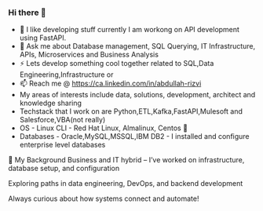 ### Hi there 👋


- 🔭 I like developing stuff currently I am workong on API development using FastAPI.
- 💬 Ask me about Database management, SQL Querying, IT Infrastructure, APIs, Microservices and Business Analysis
- ⚡ Lets develop something cool together related to SQL,Data Engineering,Infrastructure or
- 📫 Reach me @ https://ca.linkedin.com/in/abdullah-rizvi
- My areas of interests include data, solutions, development, architect and knowledge sharing
- Techstack that I work on are Python,ETL,Kafka,FastAPI,Mulesoft and Salesforce,VBA(not really)
- OS - Linux CLI - Red Hat Linux, Almalinux, Centos 🐧
- Databases - Oracle,MySQL,MSSQL,IBM DB2 - I installed and configure enterprise level databases

🧠 My Background
Business and IT hybrid – I’ve worked on infrastructure, database setup, and  configuration

Exploring paths in data engineering, DevOps, and backend development

Always curious about how systems connect and automate!
